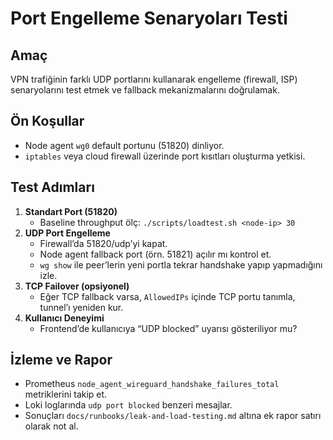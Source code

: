 # Port Engelleme Senaryoları Testi

## Amaç
VPN trafiğinin farklı UDP portlarını kullanarak engelleme (firewall, ISP) senaryolarını test etmek ve fallback mekanizmalarını doğrulamak.

## Ön Koşullar
- Node agent `wg0` default portunu (51820) dinliyor.
- `iptables` veya cloud firewall üzerinde port kısıtları oluşturma yetkisi.

## Test Adımları
1. **Standart Port (51820)**
   - Baseline throughput ölç: `./scripts/loadtest.sh <node-ip> 30`
2. **UDP Port Engelleme**
   - Firewall’da 51820/udp’yi kapat.
   - Node agent fallback port (örn. 51821) açılır mı kontrol et.
   - `wg show` ile peer’lerin yeni portla tekrar handshake yapıp yapmadığını izle.
3. **TCP Failover (opsiyonel)**
   - Eğer TCP fallback varsa, `AllowedIPs` içinde TCP portu tanımla, tunnel’ı yeniden kur.
4. **Kullanıcı Deneyimi**
   - Frontend’de kullanıcıya “UDP blocked” uyarısı gösteriliyor mu?

## İzleme ve Rapor
- Prometheus `node_agent_wireguard_handshake_failures_total` metriklerini takip et.
- Loki loglarında `udp port blocked` benzeri mesajlar.
- Sonuçları `docs/runbooks/leak-and-load-testing.md` altına ek rapor satırı olarak not al.

